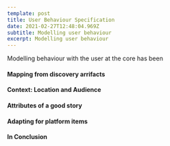 ```yaml
---
template: post
title: User Behaviour Specification
date: 2021-02-27T12:48:04.969Z
subtitle: Modelling user behaviour
excerpt: Modelling user behaviour
---
```

Modelling behaviour with the user at the core has been 

#### Mapping from discovery arrifacts

#### Context: Location and Audience 

#### Attributes of a good story 

#### Adapting for platform items 

#### In Conclusion
